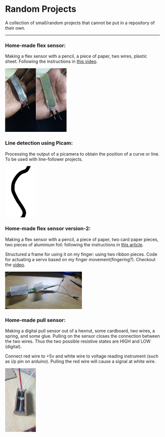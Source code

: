 # Random Projects

A collection of small/random projects that cannot be put in a repository of their own.
***

### Home-made flex sensor:
Making a flex sensor with a pencil, a piece of paper, two wires, plastic sheet.
Following the instructions in [this video](https://www.youtube.com/watch?v=SJNYbSpvlP8&t=2s).

<img src="./images/flexback.jpeg" width="100"/><img src="./images/flexfront.jpeg" width="100"/>

### Line detection using Picam:
Processing the output of a picamera to obtain the position of a curve or line.
To be used with line-follower projects.

<img src="./images/linetest.png" width="100"/>

### Home-made flex sensor version-2:
Making a flex sensor with a pencil, a piece of paper, two card paper pieces, two pieces of aluminium foil: following the instructions in [this article](https://www.instructables.com/How-to-Make-FLEX-Sensor-at-Home-DIY-Flex-Sensor/).

Structured a frame for using it on my finger: using two ribbon pieces. Code for actuating a servo based on my finger movement(fingering?). Checkout the [video](https://github.com/Roboramv2/Random-projects/blob/main/3_flexv2/v2demo.mp4).

<img src="./images/flexv2.jpg" width="250"/>

### Home-made pull sensor:
Making a digital pull sensor out of a hexnut, some cardboard, two wires, a spring, and some glue. Pulling on the sensor closes the connection between the two wires. Thus the two possible resistive states are HIGH and LOW (digital).

Connect red wire to +5v and white wire to voltage reading instrument (such as i/p pin on arduino). Pulling the red wire will cause a signal at white wire.

<img src="./images/pull.jpg" width="100"/>
